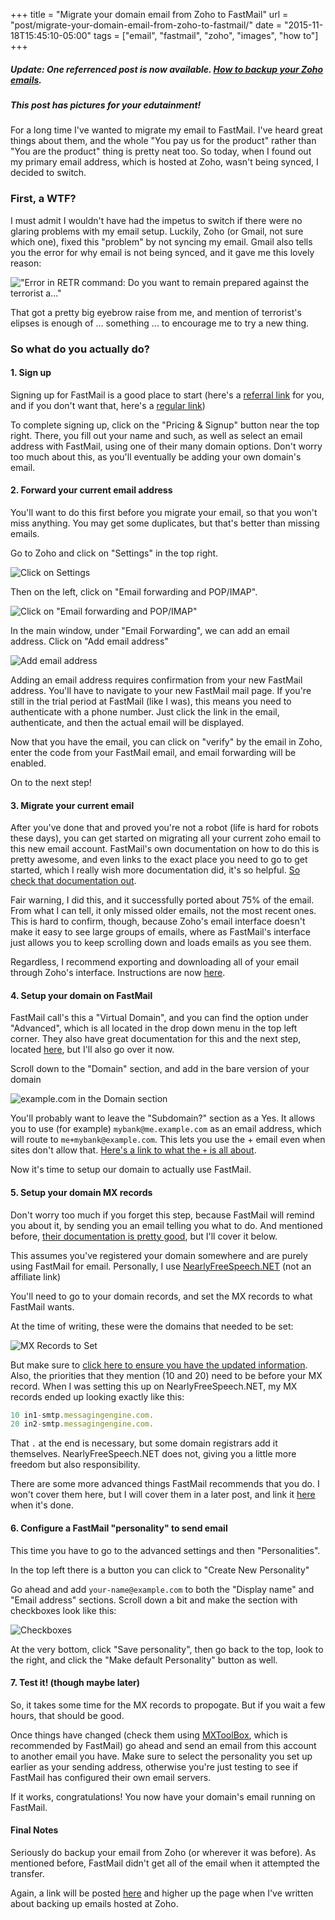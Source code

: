 +++
title = "Migrate your domain email from Zoho to FastMail"
url = "post/migrate-your-domain-email-from-zoho-to-fastmail/"
date = "2015-11-18T15:45:10-05:00"
tags = ["email", "fastmail", "zoho", "images", "how to"]
+++

##### **Update**: One referrenced post is now available. [How to backup your Zoho emails](/post/how-to-backup-your-zoho-emails/).

##### This post has pictures for your edutainment!

For a long time I've wanted to migrate my email to FastMail.
I've heard great things about them, and the whole "You pay us for the product" rather than "You are the product" thing is pretty neat too.
So today, when I found out my primary email address, which is hosted at Zoho, wasn't being synced, I decided to switch.

### First, a WTF?

I must admit I wouldn't have had the impetus to switch if there were no glaring problems with my email setup.
Luckily, Zoho (or Gmail, not sure which one), fixed this "problem" by not syncing my email.
Gmail also tells you the error for why email is not being synced, and it gave me this lovely reason:

!["Error in RETR command: Do you want to remain prepared against the terrorist a..."](https://f001.backblazeb2.com/file/redlua/migrate-your-domain-email-from-zoho-to-fastmail/error.png)

That got a pretty big eyebrow raise from me, and mention of terrorist's elipses is enough of ... something ... to encourage me to try a new thing.

### So what do you actually do?

#### 1. Sign up

Signing up for FastMail is a good place to start (here's a [referral link](https://www.fastmail.com/?STKI=15265553) for you, and if you don't want that, here's a [regular link](https://www.fastmail.com))

To complete signing up, click on the "Pricing & Signup" button near the top right.
There, you fill out your name and such, as well as select an email address with FastMail, using one of their many domain options.
Don't worry too much about this, as you'll eventually be adding your own domain's email.

#### 2. Forward your current email address

You'll want to do this first before you migrate your email, so that you won't miss anything.
You may get some duplicates, but that's better than missing emails.

Go to Zoho and click on "Settings" in the top right.

![Click on Settings](https://f001.backblazeb2.com/file/redlua/migrate-your-domain-email-from-zoho-to-fastmail/zoho-settings.png)

Then on the left, click on "Email forwarding and POP/IMAP".

![Click on "Email forwarding and POP/IMAP"](https://f001.backblazeb2.com/file/redlua/migrate-your-domain-email-from-zoho-to-fastmail/email-forwarding.png)

In the main window, under "Email Forwarding", we can add an email address.
Click on "Add email address"

![Add email address](https://f001.backblazeb2.com/file/redlua/migrate-your-domain-email-from-zoho-to-fastmail/add-email-address.png)

Adding an email address requires confirmation from your new FastMail address.
You'll have to navigate to your new FastMail mail page.
If you're still in the trial period at FastMail (like I was), this means you need to authenticate with a phone number.
Just click the link in the email, authenticate, and then the actual email will be displayed.

Now that you have the email, you can click on "verify" by the email in Zoho, enter the code from your FastMail email, and email forwarding will be enabled.

On to the next step!

#### 3. Migrate your current email

After you've done that and proved you're not a robot (life is hard for robots these days), you can get started on migrating all your current zoho email to this new email account.
FastMail's own documentation on how to do this is pretty awesome, and even links to the exact place you need to go to get started, which I really wish more documentation did, it's so helpful.
[So check that documentation out](https://www.fastmail.com/help/receive/migrate.html).

Fair warning, I did this, and it successfully ported about 75% of the email.
From what I can tell, it only missed older emails, not the most recent ones.
This is hard to confirm, though, because Zoho's email interface doesn't make it easy to see large groups of emails, where as FastMail's interface just allows you to keep scrolling down and loads emails as you see them.

Regardless, I recommend exporting and downloading all of your email through Zoho's interface.
Instructions are now [here](/post/how-to-backup-your-zoho-emails/).

#### 4. Setup your domain on FastMail

FastMail call's this a "Virtual Domain", and you can find the option under "Advanced", which is all located in the drop down menu in the top left corner.
They also have great documentation for this and the next step, located [here](https://www.fastmail.com/help/receive/domains-advanced-setup.html), but I'll also go over it now.

Scroll down to the "Domain" section, and add in the bare version of your domain

![example.com in the Domain section](https://f001.backblazeb2.com/file/redlua/migrate-your-domain-email-from-zoho-to-fastmail/example-com.png)

You'll probably want to leave the "Subdomain?" section as a Yes.
It allows you to use (for example) `mybank@me.example.com` as an email address, which will route to `me+mybank@example.com`.
This lets you use the + email even when sites don't allow that.
[Here's a link to what the `+` is all about](https://en.wikipedia.org/wiki/Email_address#Sub-addressing).

Now it's time to setup our domain to actually use FastMail.

#### 5. Setup your domain MX records

Don't worry too much if you forget this step, because FastMail will remind you about it, by sending you an email telling you what to do.
And mentioned before, [their documentation is pretty good](https://www.fastmail.com/help/receive/domains-advanced-setup.html), but I'll cover it below.

This assumes you've registered your domain somewhere and are purely using FastMail for email.
Personally, I use [NearlyFreeSpeech.NET](https://www.nearlyfreespeech.net)
(not an affiliate link)

You'll need to go to your domain records, and set the MX records to what FastMail wants.

At the time of writing, these were the domains that needed to be set:

![MX Records to Set](https://f001.backblazeb2.com/file/redlua/migrate-your-domain-email-from-zoho-to-fastmail/mx-records.png)

But make sure to [click here to ensure you have the updated information](https://www.fastmail.com/help/receive/domains-advanced-setup.html).
Also, the priorities that they mention (10 and 20) need to be before your MX record.
When I was setting this up on NearlyFreeSpeech.NET, my MX records ended up looking exactly like this:

```js
10 in1-smtp.messagingengine.com.
20 in2-smtp.messagingengine.com.
```

That `.` at the end is necessary, but some domain registrars add it themselves.
NearlyFreeSpeech.NET does not, giving you a little more freedom but also responsibility.

There are some more advanced things FastMail recommends that you do.
I won't cover them here, but I will cover them in a later post, and link it [here](#) when it's done.

#### 6. Configure a FastMail "personality" to send email

This time you have to go to the advanced settings and then "Personalities".

In the top left there is a button you can click to "Create New Personality"

Go ahead and add `your-name@example.com` to both the "Display name" and "Email address" sections.
Scroll down a bit and make the section with checkboxes look like this:

![Checkboxes](https://f001.backblazeb2.com/file/redlua/migrate-your-domain-email-from-zoho-to-fastmail/checkboxes.png)

At the very bottom, click "Save personality", then go back to the top, look to the right, and click the "Make default Personality" button as well.

#### 7. Test it! (though maybe later)

So, it takes some time for the MX records to propogate.
But if you wait a few hours, that should be good.

Once things have changed (check them using [MXToolBox](http://mxtoolbox.com/), which is recommended by FastMail) go ahead and send an email from this account to another email you have.
Make sure to select the personality you set up earlier as your sending address, otherwise you're just testing to see if FastMail has configured their own email servers.

If it works, congratulations!
You now have your domain's email running on FastMail.

#### Final Notes

Seriously do backup your email from Zoho (or wherever it was before).
As mentioned before, FastMail didn't get all of the email when it attempted the transfer.

Again, a link will be posted [here](/post/how-to-backup-your-zoho-emails/) and higher up the page when I've written about backing up emails hosted at Zoho.

